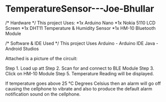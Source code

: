 # TemperatureSensor---Joe-Bhullar


/* Hardware */
This project Uses:
  *1x Arduino Nano
  *1x Nokia 5110 LCD Screen 
  *1x DHT11 Temperature & Humidity Sensor
  *1x HM-10 Bluetooth Module
  
/* Software & IDE Used */
This project Uses
  Arduino - Arduino IDE
  Java - Android Studios
  
  Attached is a picture of the circuit:
  
  Step 1. Load up att
  Step 2. Scan for and connect to BLE Module
  Step 3. Click on HM-10 Module
  Step 5. Temperature Reading will be displayed.
  
  
  If temperature goes above 25 °C Degrees Celsius
  then an alarm will go off causing the cellphone to vibrate 
  and also to produce the default alarm notification sound on 
  the cellphone.
  
  
  
